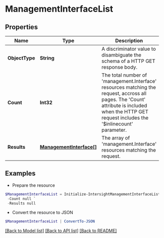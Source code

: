 # ManagementInterfaceList
## Properties

Name | Type | Description | Notes
------------ | ------------- | ------------- | -------------
**ObjectType** | **String** | A discriminator value to disambiguate the schema of a HTTP GET response body. | 
**Count** | **Int32** | The total number of &#39;management.Interface&#39; resources matching the request, accross all pages. The &#39;Count&#39; attribute is included when the HTTP GET request includes the &#39;$inlinecount&#39; parameter. | [optional] 
**Results** | [**ManagementInterface[]**](ManagementInterface.md) | The array of &#39;management.Interface&#39; resources matching the request. | [optional] 

## Examples

- Prepare the resource
```powershell
$ManagementInterfaceList = Initialize-IntersightManagementInterfaceList  -ObjectType null `
 -Count null `
 -Results null
```

- Convert the resource to JSON
```powershell
$ManagementInterfaceList | ConvertTo-JSON
```

[[Back to Model list]](../README.md#documentation-for-models) [[Back to API list]](../README.md#documentation-for-api-endpoints) [[Back to README]](../README.md)

